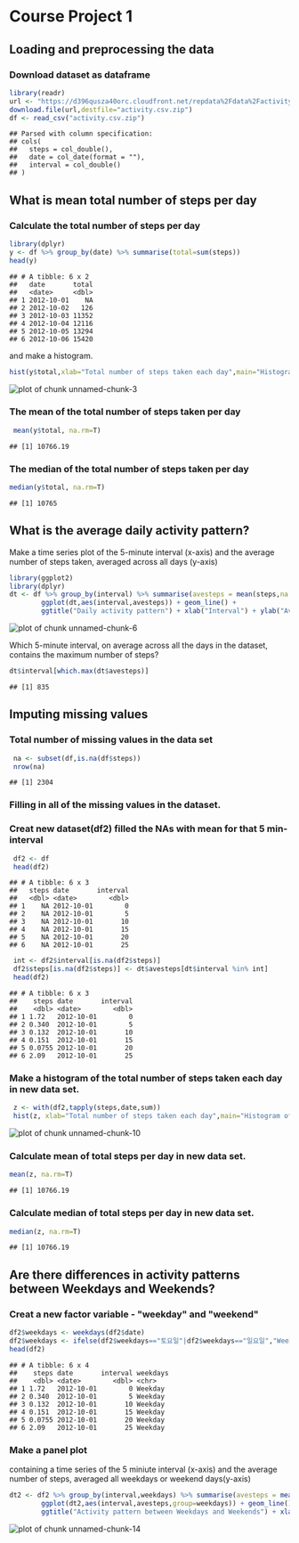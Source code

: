 # Course Project 1



## Loading and preprocessing the data
### Download dataset as dataframe

```r
library(readr)
url <- "https://d396qusza40orc.cloudfront.net/repdata%2Fdata%2Factivity.zip"
download.file(url,destfile="activity.csv.zip")
df <- read_csv("activity.csv.zip")
```

```
## Parsed with column specification:
## cols(
##   steps = col_double(),
##   date = col_date(format = ""),
##   interval = col_double()
## )
```

## What is mean total number of steps per day
### Calculate the total number of steps per day 

```r
library(dplyr)
y <- df %>% group_by(date) %>% summarise(total=sum(steps))
head(y) 
```

```
## # A tibble: 6 x 2
##   date       total
##   <date>     <dbl>
## 1 2012-10-01    NA
## 2 2012-10-02   126
## 3 2012-10-03 11352
## 4 2012-10-04 12116
## 5 2012-10-05 13294
## 6 2012-10-06 15420
```
and make a histogram.

```r
hist(y$total,xlab="Total number of steps taken each day",main="Histogram of total steps per day", breaks=25) 
```

![plot of chunk unnamed-chunk-3](figure/unnamed-chunk-3-1.png)

### The mean of the total number of steps taken per day

```r
 mean(y$total, na.rm=T)
```

```
## [1] 10766.19
```

### The median of the total number of steps taken per day

```r
median(y$total, na.rm=T) 
```

```
## [1] 10765
```

## What is the average daily activity pattern? 
Make a time series plot of the 5-minute interval (x-axis) and the average number of steps taken, averaged across all days (y-axis)

```r
library(ggplot2)
library(dplyr)
dt <- df %>% group_by(interval) %>% summarise(avesteps = mean(steps,na.rm=T)) 
        ggplot(dt,aes(interval,avesteps)) + geom_line() + 
        ggtitle("Daily activity pattern") + xlab("Interval") + ylab("Average number of steps")
```

![plot of chunk unnamed-chunk-6](figure/unnamed-chunk-6-1.png)

Which 5-minute interval, on average across all the days in the dataset, contains the maximum number of steps?

```r
dt$interval[which.max(dt$avesteps)]
```

```
## [1] 835
```

## Imputing missing values 

### Total number of missing values in the data set

```r
 na <- subset(df,is.na(df$steps))
 nrow(na)
```

```
## [1] 2304
```

### Filling in all of the missing values in the dataset.
### Creat new dataset(df2) filled the NAs with mean for that 5 min-interval

```r
 df2 <- df 
 head(df2)
```

```
## # A tibble: 6 x 3
##   steps date       interval
##   <dbl> <date>        <dbl>
## 1    NA 2012-10-01        0
## 2    NA 2012-10-01        5
## 3    NA 2012-10-01       10
## 4    NA 2012-10-01       15
## 5    NA 2012-10-01       20
## 6    NA 2012-10-01       25
```

```r
 int <- df2$interval[is.na(df2$steps)]
 df2$steps[is.na(df2$steps)] <- dt$avesteps[dt$interval %in% int]
 head(df2)
```

```
## # A tibble: 6 x 3
##    steps date       interval
##    <dbl> <date>        <dbl>
## 1 1.72   2012-10-01        0
## 2 0.340  2012-10-01        5
## 3 0.132  2012-10-01       10
## 4 0.151  2012-10-01       15
## 5 0.0755 2012-10-01       20
## 6 2.09   2012-10-01       25
```

### Make a histogram of the total number of steps taken each day in new data set.

```r
 z <- with(df2,tapply(steps,date,sum)) 
 hist(z, xlab="Total number of steps taken each day",main="Histogram of NA filled data", breaks=25) 
```

![plot of chunk unnamed-chunk-10](figure/unnamed-chunk-10-1.png)

### Calculate mean of total steps per day in new data set. 

```r
mean(z, na.rm=T)
```

```
## [1] 10766.19
```

### Calculate median of total steps per day in new data set.

```r
median(z, na.rm=T)
```

```
## [1] 10766.19
```

## Are there differences in activity patterns between Weekdays and Weekends? 
### Creat a new factor variable - "weekday" and "weekend" 

```r
df2$weekdays <- weekdays(df2$date) 
df2$weekdays <- ifelse(df2$weekdays=="토요일"|df2$weekdays=="일요일","Weekend","Weekday")
head(df2)
```

```
## # A tibble: 6 x 4
##    steps date       interval weekdays
##    <dbl> <date>        <dbl> <chr>   
## 1 1.72   2012-10-01        0 Weekday 
## 2 0.340  2012-10-01        5 Weekday 
## 3 0.132  2012-10-01       10 Weekday 
## 4 0.151  2012-10-01       15 Weekday 
## 5 0.0755 2012-10-01       20 Weekday 
## 6 2.09   2012-10-01       25 Weekday
```

### Make a panel plot 
containing a time series of the 5 miniute interval (x-axis) and the average number of steps, averaged all weekdays or weekend days(y-axis)

```r
dt2 <- df2 %>% group_by(interval,weekdays) %>% summarise(avesteps = mean(steps)) 
        ggplot(dt2,aes(interval,avesteps,group=weekdays)) + geom_line() + facet_grid(weekdays~.) + 
        ggtitle("Activity pattern between Weekdays and Weekends") + xlab("Interval") + ylab("Average number of steps")
```

![plot of chunk unnamed-chunk-14](figure/unnamed-chunk-14-1.png)

